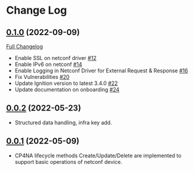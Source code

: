 # Change Log

## [0.1.0](https://github.com/IBM/netconf-driver/tree/0.1.0) (2022-09-09)
[Full Changelog](https://github.com/IBM/netconf-driver/compare/0.0.2...0.1.0)

- Enable SSL on netconf driver [\#12](https://github.com/IBM/netconf-driver/issues/12)
- Enable IPv6 on netconf [\#14](https://github.com/IBM/netconf-driver/issues/14)
- Enable Logging in Netconf Driver for External Request & Response [\#16](https://github.com/IBM/netconf-driver/issues/16)
- Fix Vulnerabilities [\#20](https://github.com/IBM/netconf-driver/issues/20)
- Update Ignition version to latest 3.4.0 [\#22](https://github.com/IBM/netconf-driver/issues/22)
- Update documentation on onboarding [\#24](https://github.com/IBM/netconf-driver/issues/24)


## [0.0.2](https://github.com/IBM/netconf-driver/tree/0.0.2) (2022-05-23)

- Structured data handling, infra key add.


## [0.0.1](https://github.com/IBM/netconf-driver/tree/0.0.1) (2022-05-09)

- CP4NA lifecycle methods Create/Update/Delete are implemented to support basic operations of netconf device.
